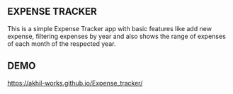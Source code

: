 EXPENSE TRACKER
----------------
This is a simple Expense Tracker app with basic features like add new expense, filtering expenses by year and also shows the range of expenses of each month of the respected year.

DEMO
-----
https://akhil-works.github.io/Expense_tracker/
